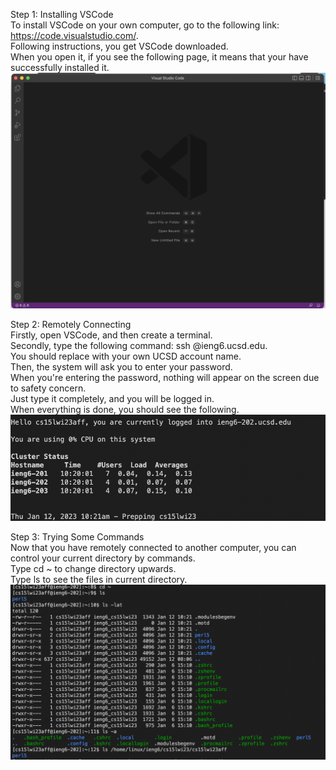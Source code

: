 Step 1: Installing VSCode\
To install VSCode on your own computer, go to the following link: https://code.visualstudio.com/. \
Following instructions, you get VSCode downloaded. \
When you open it, if you see the following page, it means that your have successfully installed it.\
![My Image](l1p1.png)

Step 2: Remotely Connecting\
Firstly, open VSCode, and then create a terminal. \
Secondly, type the following command: ssh <your account name>@ieng6.ucsd.edu. \
You should replace <your account name> with your own UCSD account name.\
Then, the system will ask you to enter your password.\
When you're entering the password, nothing will appear on the screen due to safety concern.\
Just type it completely, and you will be logged in.\
When everything is done, you should see the following.\
![My Image](l1p2.png)

Step 3: Trying Some Commands\
Now that you have remotely connected to another computer, you can control your current directory by commands.\
Type cd ~ to change directory upwards.\
Type ls to see the files in current directory.\
![My Image](l1p3.png)
